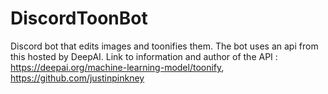 # DiscordToonBot
Discord bot that edits images and toonifies them. The bot uses an api from this hosted by DeepAI. Link to information and author of the API : https://deepai.org/machine-learning-model/toonify, https://github.com/justinpinkney
